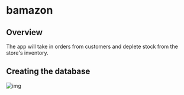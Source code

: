 # bamazon

## Overview
The app will take in orders from customers and deplete stock from the store's inventory.

## Creating the database
![img](https://gfycat.com/SizzlingOfficialAfricanwildcat)